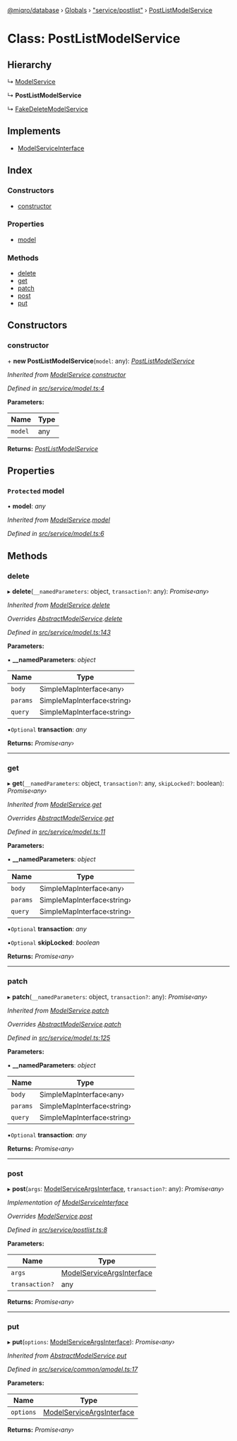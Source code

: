 [@miqro/database](../README.md) › [Globals](../globals.md) › ["service/postlist"](../modules/_service_postlist_.md) › [PostListModelService](_service_postlist_.postlistmodelservice.md)

# Class: PostListModelService

## Hierarchy

  ↳ [ModelService](_service_model_.modelservice.md)

  ↳ **PostListModelService**

  ↳ [FakeDeleteModelService](_service_deleted_.fakedeletemodelservice.md)

## Implements

* [ModelServiceInterface](../interfaces/_service_common_model_.modelserviceinterface.md)

## Index

### Constructors

* [constructor](_service_postlist_.postlistmodelservice.md#constructor)

### Properties

* [model](_service_postlist_.postlistmodelservice.md#protected-model)

### Methods

* [delete](_service_postlist_.postlistmodelservice.md#delete)
* [get](_service_postlist_.postlistmodelservice.md#get)
* [patch](_service_postlist_.postlistmodelservice.md#patch)
* [post](_service_postlist_.postlistmodelservice.md#post)
* [put](_service_postlist_.postlistmodelservice.md#put)

## Constructors

###  constructor

\+ **new PostListModelService**(`model`: any): *[PostListModelService](_service_postlist_.postlistmodelservice.md)*

*Inherited from [ModelService](_service_model_.modelservice.md).[constructor](_service_model_.modelservice.md#constructor)*

*Defined in [src/service/model.ts:4](https://github.com/claukers/miqro-sequelize/blob/3348ef6/src/service/model.ts#L4)*

**Parameters:**

Name | Type |
------ | ------ |
`model` | any |

**Returns:** *[PostListModelService](_service_postlist_.postlistmodelservice.md)*

## Properties

### `Protected` model

• **model**: *any*

*Inherited from [ModelService](_service_model_.modelservice.md).[model](_service_model_.modelservice.md#protected-model)*

*Defined in [src/service/model.ts:6](https://github.com/claukers/miqro-sequelize/blob/3348ef6/src/service/model.ts#L6)*

## Methods

###  delete

▸ **delete**(`__namedParameters`: object, `transaction?`: any): *Promise‹any›*

*Inherited from [ModelService](_service_model_.modelservice.md).[delete](_service_model_.modelservice.md#delete)*

*Overrides [AbstractModelService](_service_common_amodel_.abstractmodelservice.md).[delete](_service_common_amodel_.abstractmodelservice.md#delete)*

*Defined in [src/service/model.ts:143](https://github.com/claukers/miqro-sequelize/blob/3348ef6/src/service/model.ts#L143)*

**Parameters:**

▪ **__namedParameters**: *object*

Name | Type |
------ | ------ |
`body` | SimpleMapInterface‹any› |
`params` | SimpleMapInterface‹string› |
`query` | SimpleMapInterface‹string› |

▪`Optional`  **transaction**: *any*

**Returns:** *Promise‹any›*

___

###  get

▸ **get**(`__namedParameters`: object, `transaction?`: any, `skipLocked?`: boolean): *Promise‹any›*

*Inherited from [ModelService](_service_model_.modelservice.md).[get](_service_model_.modelservice.md#get)*

*Overrides [AbstractModelService](_service_common_amodel_.abstractmodelservice.md).[get](_service_common_amodel_.abstractmodelservice.md#get)*

*Defined in [src/service/model.ts:11](https://github.com/claukers/miqro-sequelize/blob/3348ef6/src/service/model.ts#L11)*

**Parameters:**

▪ **__namedParameters**: *object*

Name | Type |
------ | ------ |
`body` | SimpleMapInterface‹any› |
`params` | SimpleMapInterface‹string› |
`query` | SimpleMapInterface‹string› |

▪`Optional`  **transaction**: *any*

▪`Optional`  **skipLocked**: *boolean*

**Returns:** *Promise‹any›*

___

###  patch

▸ **patch**(`__namedParameters`: object, `transaction?`: any): *Promise‹any›*

*Inherited from [ModelService](_service_model_.modelservice.md).[patch](_service_model_.modelservice.md#patch)*

*Overrides [AbstractModelService](_service_common_amodel_.abstractmodelservice.md).[patch](_service_common_amodel_.abstractmodelservice.md#patch)*

*Defined in [src/service/model.ts:125](https://github.com/claukers/miqro-sequelize/blob/3348ef6/src/service/model.ts#L125)*

**Parameters:**

▪ **__namedParameters**: *object*

Name | Type |
------ | ------ |
`body` | SimpleMapInterface‹any› |
`params` | SimpleMapInterface‹string› |
`query` | SimpleMapInterface‹string› |

▪`Optional`  **transaction**: *any*

**Returns:** *Promise‹any›*

___

###  post

▸ **post**(`args`: [ModelServiceArgsInterface](../interfaces/_service_common_model_.modelserviceargsinterface.md), `transaction?`: any): *Promise‹any›*

*Implementation of [ModelServiceInterface](../interfaces/_service_common_model_.modelserviceinterface.md)*

*Overrides [ModelService](_service_model_.modelservice.md).[post](_service_model_.modelservice.md#post)*

*Defined in [src/service/postlist.ts:8](https://github.com/claukers/miqro-sequelize/blob/3348ef6/src/service/postlist.ts#L8)*

**Parameters:**

Name | Type |
------ | ------ |
`args` | [ModelServiceArgsInterface](../interfaces/_service_common_model_.modelserviceargsinterface.md) |
`transaction?` | any |

**Returns:** *Promise‹any›*

___

###  put

▸ **put**(`options`: [ModelServiceArgsInterface](../interfaces/_service_common_model_.modelserviceargsinterface.md)): *Promise‹any›*

*Inherited from [AbstractModelService](_service_common_amodel_.abstractmodelservice.md).[put](_service_common_amodel_.abstractmodelservice.md#put)*

*Defined in [src/service/common/amodel.ts:17](https://github.com/claukers/miqro-sequelize/blob/3348ef6/src/service/common/amodel.ts#L17)*

**Parameters:**

Name | Type |
------ | ------ |
`options` | [ModelServiceArgsInterface](../interfaces/_service_common_model_.modelserviceargsinterface.md) |

**Returns:** *Promise‹any›*
